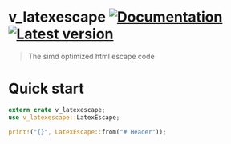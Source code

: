 # v_latexescape [![Documentation](https://docs.rs/v_latexescape/badge.svg)](https://docs.rs/v_latexescape/) [![Latest version](https://img.shields.io/crates/v/v_latexescape.svg)](https://crates.io/crates/v_latexescape)
> The simd optimized html escape code
# Quick start
 
```rust
extern crate v_latexescape;
use v_latexescape::LatexEscape;

print!("{}", LatexEscape::from("# Header"));
```
